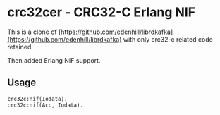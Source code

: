 # crc32cer - CRC32-C Erlang NIF

This is a clone of [https://github.com/edenhill/librdkafka](https://github.com/edenhill/librdkafka) with only crc32-c related code retained.

Then added Erlang NIF support.

## Usage

```
crc32c:nif(Iodata).
crc32c:nif(Acc, Iodata).
```

